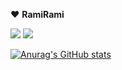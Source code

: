 ♥️ **RamiRami** 

[<img src="https://img.shields.io/badge/DevBlog-181717??style=flat-square&logo=GitHub&logoColor=white">](https://gzgzg2.github.io/)
[<img src="https://img.shields.io/badge/Mail-EA4335?style=flat-square&logo=Gmail&logoColor=white">](mailto:parkuram12@gmail.com)

[![Anurag's GitHub stats](https://github-readme-stats.vercel.app/api?username=gzgzg2&show_icons=true&theme=dracula)](https://github.com/anuraghazra/github-readme-stats)


<!--
**gzgzg2/gzgzg2** is a ✨ _special_ ✨ repository because its `README.md` (this file) appears on your GitHub profile.

Here are some ideas to get you started:

- 🔭 I’m currently working on ...
- 🌱 I’m currently learning ...
- 👯 I’m looking to collaborate on ...
- 🤔 I’m looking for help with ...
- 💬 Ask me about ...
- 📫 How to reach me: ...
- 😄 Pronouns: ...
- ⚡ Fun fact: ...
-->
